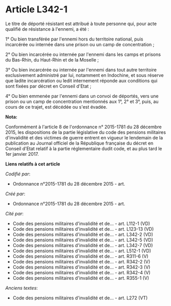 # Article L342-1

Le titre de déporté résistant est attribué à toute personne qui, pour acte qualifié de résistance à l'ennemi, a été :

1° Ou bien transférée par l'ennemi hors du territoire national, puis incarcérée ou internée dans une prison ou un camp de
concentration ;

2° Ou bien incarcérée ou internée par l'ennemi dans les camps et prisons du Bas-Rhin, du Haut-Rhin et de la Moselle ;

3° Ou bien incarcérée ou internée par l'ennemi dans tout autre territoire exclusivement administré par lui, notamment en
Indochine, et sous réserve que ladite incarcération ou ledit internement réponde aux conditions qui sont fixées par décret en
Conseil d'Etat ;

4° Ou bien emmenée par l'ennemi dans un convoi de déportés, vers une prison ou un camp de concentration mentionnés aux 1°, 2°
et 3°, puis, au cours de ce trajet, est décédée ou s'est évadée.

**Nota:**

Conformément à l'article 8 de l'ordonnance n° 2015-1781 du 28 décembre 2015, les dispositions de la partie législative du
code des pensions militaires d'invalidité et des victimes de guerre entrent en vigueur le lendemain de la publication au
Journal officiel de la République française du décret en Conseil d'Etat relatif à la partie réglementaire dudit code, et au
plus tard le 1er janvier 2017.

**Liens relatifs à cet article**

_Codifié par_:

  - Ordonnance n°2015-1781 du 28 décembre 2015 - art.

_Créé par_:

  - Ordonnance n°2015-1781 du 28 décembre 2015 - art.

_Cité par_:

  - Code des pensions militaires d'invalidité et de... - art. L112-1 (VD)
  - Code des pensions militaires d'invalidité et de... - art. L123-13 (VD)
  - Code des pensions militaires d'invalidité et de... - art. L342-2 (VD)
  - Code des pensions militaires d'invalidité et de... - art. L342-5 (VD)
  - Code des pensions militaires d'invalidité et de... - art. L342-7 (VD)
  - Code des pensions militaires d'invalidité et de... - art. L512-1 (VD)
  - Code des pensions militaires d'invalidité et de... - art. R311-6 (V)
  - Code des pensions militaires d'invalidité et de... - art. R342-2 (V)
  - Code des pensions militaires d'invalidité et de... - art. R342-3 (V)
  - Code des pensions militaires d'invalidité et de... - art. R342-4 (V)
  - Code des pensions militaires d'invalidité et de... - art. R355-1 (V)

_Anciens textes_:

  - Code des pensions militaires d'invalidité et de... - art. L272 (VT)
